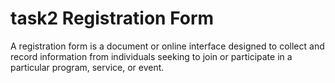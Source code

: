 # task2 Registration Form
A registration form is a document or online interface designed to collect and record information from individuals seeking to join or participate in a particular program, service, or event.
